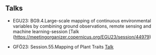 ## Talks

* EGU23: BG9.4.Large-scale mapping of continuous environmental variables by combining ground observations, remote sensing and machine learning-session [Talk (https://meetingorganizer.copernicus.org/EGU23/session/44979)

* GFÖ23: Session.55.Mapping of Plant Traits [Talk](https://www.gfoeconference.de/WEBS/GFOe2023.pages.download/book_of_abstracts.pdf)
